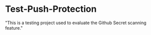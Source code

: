 # Test-Push-Protection
"This is a testing project used to evaluate the Github Secret scanning feature."
